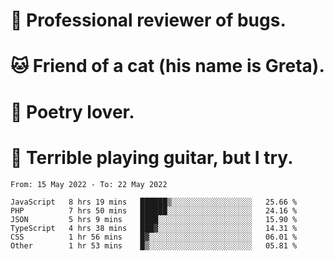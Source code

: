# 🐛 Professional reviewer of bugs.
# 🐱 Friend of a cat (his name is Greta).
# 📜 Poetry lover.
# 🎸 Terrible playing guitar, but I try.

<!--START_SECTION:waka-->

```text
From: 15 May 2022 - To: 22 May 2022

JavaScript   8 hrs 19 mins   ██████▒░░░░░░░░░░░░░░░░░░   25.66 %
PHP          7 hrs 50 mins   ██████░░░░░░░░░░░░░░░░░░░   24.16 %
JSON         5 hrs 9 mins    ████░░░░░░░░░░░░░░░░░░░░░   15.90 %
TypeScript   4 hrs 38 mins   ███▓░░░░░░░░░░░░░░░░░░░░░   14.31 %
CSS          1 hr 56 mins    █▓░░░░░░░░░░░░░░░░░░░░░░░   06.01 %
Other        1 hr 53 mins    █▒░░░░░░░░░░░░░░░░░░░░░░░   05.81 %
```

<!--END_SECTION:waka-->
